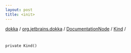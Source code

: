 ```yaml
---
layout: post
title: <init>
---
```

[dokka](../../../index.md) / [org.jetbrains.dokka](../../index.md) / [DocumentationNode](../index.md) / [Kind](index.md) / [<init>](_init_.md)

# <init>

```
private Kind()
```
